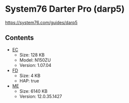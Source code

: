 # System76 Darter Pro (darp5)

https://system76.com/guides/darp5

## Contents

- [EC](./ec.rom)
  - Size: 128 KB
  - Model: N150ZU
  - Version: 1.07.04
- [FD](./fd.rom)
  - Size: 4 KB
  - HAP: true
- [ME](./me.rom)
  - Size: 6140 KB
  - Version: 12.0.35.1427
